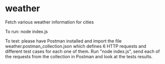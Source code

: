 # weather
Fetch various weather information for cities

To run:
node index.js 

To test:
please have Postman installed and import the file weather.postman_collection.json which defines 6 HTTP requests and different test cases for each one of them. Run "node index.js", send each of the requests from the collection in Postman and look at the tests results.